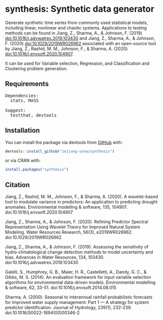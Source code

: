 # synthesis: Synthetic data generator

Generate synthetic time series from commonly used statistical models, including linear, nonlinear and chaotic systems. Applications to testing methods can be found in Jiang, Z., Sharma, A., & Johnson, F. (2019) <doi:10.1016/j.advwatres.2019.103430> and Jiang, Z., Sharma, A., & Johnson, F. (2020) <doi:10.1029/2019WR026962> associated with an open-source tool by Jiang, Z., Rashid, M. M., Johnson, F., & Sharma, A. (2020) <doi:10.1016/j.envsoft.2020.104907>.

It can be used for Variable selection, Regression, and Classification and Clustering problem generation. 

## Requirements
<pre>
Dependencies:
  stats, MASS

Suggest:
  testthat, devtools
</pre>

## Installation

You can install the package via devtools from [GitHub](https://github.com/) with:

``` r
devtools::install_github("zejiang-unsw/synthesis")
```

or via CRAN with: 

``` r
install.packages("synthesis")
```

## Citation

Jiang, Z., Rashid, M. M., Johnson, F., & Sharma, A. (2020). A wavelet-based tool to modulate variance in predictors: An application to predicting drought anomalies. Environmental modelling & software, 135, 104907. doi:10.1016/j.envsoft.2020.104907

Jiang, Z., Sharma, A., & Johnson, F. (2020). Refining Predictor Spectral Representation Using Wavelet Theory for Improved Natural System Modeling. Water Resources Research, 56(3), e2019WR026962. doi:10.1029/2019WR026962

Jiang, Z., Sharma, A., & Johnson, F. (2019). Assessing the sensitivity of hydro-climatological change detection methods to model uncertainty and bias. Advances in Water Resources, 134, 103430. doi:10.1016/j.advwatres.2019.103430

Galelli, S., Humphrey, G. B., Maier, H. R., Castelletti, A., Dandy, G. C., & Gibbs, M. S. (2014). An evaluation framework for input variable selection algorithms for environmental data-driven models. Environmental modelling & software, 62, 33-51. doi:10.1016/j.envsoft.2014.08.015

Sharma, A. (2000). Seasonal to interannual rainfall probabilistic forecasts for improved water supply management: Part 1 — A strategy for system predictor identification. Journal of Hydrology, 239(1), 232-239. doi:10.1016/S0022-1694(00)00346-2


